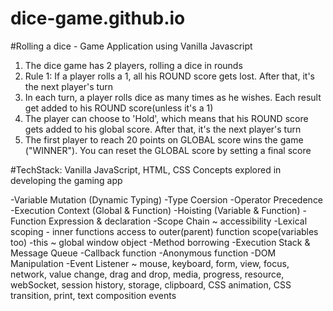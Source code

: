 # dice-game.github.io
#Rolling a dice - Game Application using Vanilla Javascript
1. The dice game has 2 players, rolling a dice in rounds
2. Rule 1: If a player rolls a 1, all his ROUND score gets lost. After that, it's the next player's turn
3. In each turn, a player rolls dice as many times as he wishes. Each result get added to his ROUND score(unless it's a 1)
4. The player can choose to 'Hold', which means that his ROUND score gets added to his global score. After that, it's the next player's turn
5. The first player to reach 20 points on GLOBAL score wins the game ("WINNER"). You can reset the GLOBAL score by setting a final score

#TechStack: Vanilla JavaScript, HTML, CSS
Concepts explored in developing the gaming app

-Variable Mutation (Dynamic Typing)
-Type Coersion
-Operator Precedence
-Execution Context (Global & Function)
-Hoisting (Variable & Function)
-Function Expression & declaration
-Scope Chain ~ accessibility
-Lexical scoping - inner functions access to outer(parent) function scope(variables too)
-this ~ global window object
-Method borrowing
-Execution Stack & Message Queue
-Callback function
-Anonymous function
-DOM Manipulation
-Event Listener ~ mouse, keyboard, form, view, focus, network, value change, drag and drop, media, progress, resource, webSocket, session history, storage, clipboard, CSS animation, CSS transition, print, text composition events
